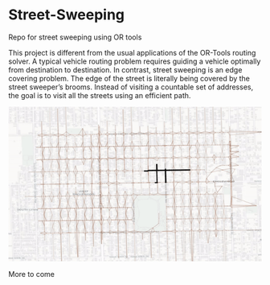 # Street-Sweeping
Repo for street sweeping using OR tools

This project is different from the usual applications of the OR-Tools routing solver. A typical vehicle routing problem requires guiding a vehicle optimally from destination to destination. In contrast, street sweeping is an edge covering problem. The edge of the street is literally being covered by the street sweeper’s brooms. Instead of visiting a countable set of addresses, the goal is to visit all the streets using an efficient path.

![](data/gif.gif)

More to come


